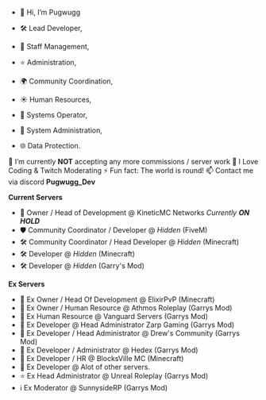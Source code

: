 - 👋 Hi, I’m Pugwugg

- 🛠️ Lead Developer,
- 💼 Staff Management,
- ⭐️ Administration,
- 🌍 Community Coordination,
- ☀️ Human Resources,
- 🔧 Systems Operator,
- 🐧 System Administration,
- 🌐 Data Protection.

🌱 I’m currently **NOT** accepting any more commissions / server work
👀 I Love Coding & Twitch Moderating
⚡ Fun fact: The world is round!
📫 Contact me via discord **Pugwugg_Dev**

**Current Servers**
- 💞 Owner / Head of Development @ KineticMC Networks *Currently **ON HOLD***
- 🛡️ Community Coordinator / Developer @ *Hidden* (FiveM)
- 🛠️ Community Coordinator / Head Developer @ *Hidden* (Minecraft)
- 🛠️ Developer @ *Hidden* (Minecraft)
- 🛠️ Developer @ *Hidden* (Garry's Mod)

**Ex Servers**
- 🔧 Ex Owner / Head Of Development @ ElixirPvP (Minecraft)
- 🔧 Ex Owner / Human Resource @ Athmos Roleplay (Garrys Mod)
- 🔧 Ex Human Resource @ Vanguard Servers (Garrys Mod)
- 🔧 Ex Developer @ Head Administrator Zarp Gaming (Garrys Mod)
- 🔧 Ex Developer / Head Administrator @ Drew's Community (Garrys Mod)
- 🔧 Ex Developer / Administrator @ Hedex (Garrys Mod)
- 🔧 Ex Developer / HR @ BlocksVille MC (Minecraft)
- 🔧 Ex Developer @ Alot of other servers.
- ⭐️ Ex Head Administrator @ Unreal Roleplay (Garrys Mod)
- ℹ️ Ex Moderator @ SunnysideRP (Garrys Mod)
